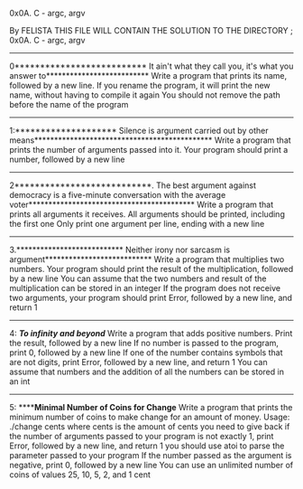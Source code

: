 0x0A. C - argc, argv

By FELISTA
THIS FILE WILL CONTAIN THE SOLUTION TO THE DIRECTORY ; 0x0A. C - argc, argv

****************************
0************************** It ain't what they call you, it's what you answer to**************************
Write a program that prints its name, followed by a new line.
If you rename the program, it will print the new name, without having to compile it again
You should not remove the path before the name of the program

*******************************
1:******************** Silence is argument carried out by other means*********************************************
Write a program that prints the number of arguments passed into it.
Your program should print a number, followed by a new line

********************************
2***************************. The best argument against democracy is a five-minute
conversation with the average voter******************************************
Write a program that prints all arguments it receives.
All arguments should be printed, including the first one
Only print one argument per line, ending with a new line


**********************************************
3.*************************** Neither irony nor sarcasm is argument***************************
Write a program that multiplies two numbers.
Your program should print the result of the multiplication, followed by a new line
You can assume that the two numbers and result of the multiplication can be stored in an integer
If the program does not receive two arguments, your program should print Error, followed by a new line, and return 1

****************************************************
4: *********************************To infinity and beyond*********************************
Write a program that adds positive numbers.
Print the result, followed by a new line
If no number is passed to the program, print 0, followed by a new line
If one of the number contains symbols that are not digits, print Error, followed by a new line, and return 1
You can assume that numbers and the addition of all the numbers can be stored in an int


***************************************
5: ************************************Minimal Number of Coins for Change********************************
Write a program that prints the minimum number of coins to make change for an amount of money.
Usage: ./change cents
where cents is the amount of cents you need to give back
if the number of arguments passed to your program is not exactly 1,
print Error, followed by a new line, and return 1
you should use atoi to parse the parameter passed to your program
If the number passed as the argument is negative, print 0, followed by a new line
You can use an unlimited number of coins of values 25, 10, 5, 2, and 1 cent

























